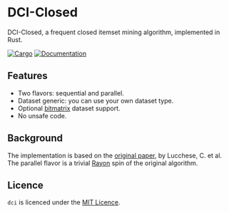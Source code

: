 # DCI-Closed

DCI-Closed, a frequent closed itemset mining algorithm, implemented in Rust.

[![Cargo](https://img.shields.io/crates/v/dci.svg)](https://crates.io/crates/dci)
[![Documentation](https://docs.rs/dci/badge.svg)](https://docs.rs/dci)

## Features

- Two flavors: sequential and parallel.
- Dataset generic: you can use your own dataset type.
- Optional [bitmatrix](https://docs.rs/bitmatrix) dataset support.
- No unsafe code.

## Background

The implementation is based on the [original paper](http://hpc.isti.cnr.it/~claudio/papers/2004_FIMI_dci_closed.pdf),
by Lucchese, C. et al. The parallel flavor is a trivial [Rayon](https://docs.rs/rayon/)
spin of the original algorithm.

## Licence

`dci` is licenced under the [MIT Licence](http://opensource.org/licenses/MIT).
